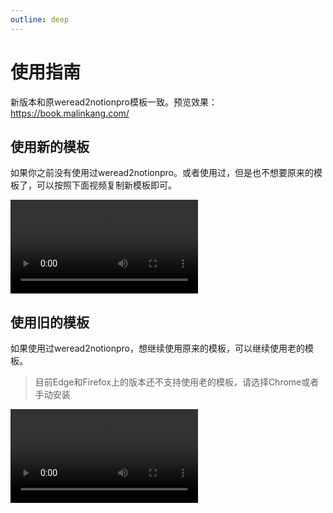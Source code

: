 ```yaml
---
outline: deep
---
```


# 使用指南

新版本和原weread2notionpro模板一致。预览效果：https://book.malinkang.com/

## 使用新的模板

如果你之前没有使用过weread2notionpro。或者使用过，但是也不想要原来的模板了，可以按照下面视频复制新模板即可。



<video src="https://images.malinkang.com/%E6%96%B0%E7%94%A8%E6%88%B7%E4%BD%BF%E7%94%A8.mp4" controls></video>

## 使用旧的模板

如果使用过weread2notionpro，想继续使用原来的模板，可以继续使用老的模板。

> 目前Edge和Firefox上的版本还不支持使用老的模板，请选择Chrome或者手动安装

<video src="https://images.malinkang.com/%E4%BD%BF%E7%94%A8%E8%80%81%E6%A8%A1%E6%9D%BF.mp4" controls></video>